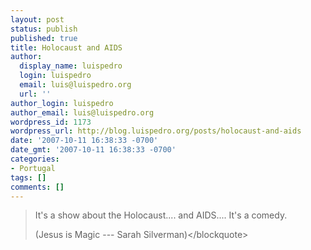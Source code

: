 ```yaml
---
layout: post
status: publish
published: true
title: Holocaust and AIDS
author:
  display_name: luispedro
  login: luispedro
  email: luis@luispedro.org
  url: ''
author_login: luispedro
author_email: luis@luispedro.org
wordpress_id: 1173
wordpress_url: http://blog.luispedro.org/posts/holocaust-and-aids
date: '2007-10-11 16:38:33 -0700'
date_gmt: '2007-10-11 16:38:33 -0700'
categories:
- Portugal
tags: []
comments: []
---
```

<blockquote>It's a show about the Holocaust.... and AIDS.... It's a comedy.</p>
<p>(Jesus is Magic --- Sarah Silverman)<&#47;blockquote></p>
